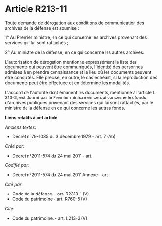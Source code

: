# Article R213-11

Toute demande de dérogation aux conditions de communication des archives de la défense est soumise :

1° Au Premier ministre, en ce qui concerne les archives provenant des services qui lui sont rattachés ;

2° Au ministre de la défense, en ce qui concerne les autres archives.

L'autorisation de dérogation mentionne expressément la liste des documents qui peuvent être communiqués, l'identité des
personnes admises à en prendre connaissance et le lieu où les documents peuvent être consultés. Elle précise, en outre, le
cas échéant, si la reproduction des documents peut être effectuée et en détermine les modalités.

L'accord de l'autorité dont émanent les documents, mentionné à l'article L. 213-3, est donné par le Premier ministre en ce
qui concerne les fonds d'archives publiques provenant des services qui lui sont rattachés, par le ministre de la défense en
ce qui concerne les autres fonds.

**Liens relatifs à cet article**

_Anciens textes_:

  - Décret n°79-1035 du 3 décembre 1979 - art. 7 (Ab)

_Créé par_:

  - Décret n°2011-574 du 24 mai 2011  - art.

_Codifié par_:

  - Décret n°2011-574 du 24 mai 2011 Annexe - art.

_Cité par_:

  - Code de la défense. - art. R2313-1 (V)
  - Code du patrimoine - art. R760-5 (V)

_Cite_:

  - Code du patrimoine. - art. L213-3 (V)
